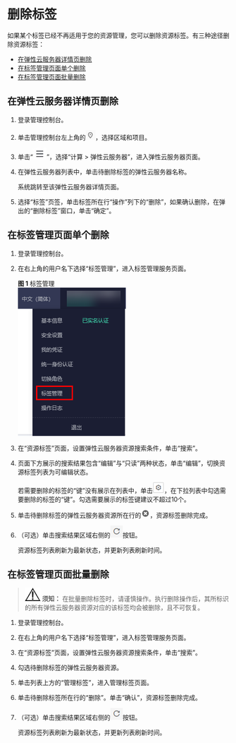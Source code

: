 # 删除标签<a name="ecs_03_0905"></a>

如果某个标签已经不再适用于您的资源管理，您可以删除资源标签。有三种途径删除资源标签：

-   [在弹性云服务器详情页删除](#section8763326153815)
-   [在标签管理页面单个删除](#section167319315388)
-   [在标签管理页面批量删除](#section13142241209)

## 在弹性云服务器详情页删除<a name="section8763326153815"></a>

1.  登录管理控制台。
2.  单击管理控制台左上角的![](figures/icon-region.png)，选择区域和项目。
3.  单击“![](figures/service-list.jpg)”，选择“计算 \> 弹性云服务器”，进入弹性云服务器页面。
4.  在弹性云服务器列表中，单击待删除标签的弹性云服务器名称。

    系统跳转至该弹性云服务器详情页面。

5.  选择“标签”页签，单击标签所在行“操作”列下的“删除”，如果确认删除，在弹出的“删除标签”窗口，单击“确定”。

## 在标签管理页面单个删除<a name="section167319315388"></a>

1.  登录管理控制台。
2.  在右上角的用户名下选择“标签管理”，进入标签管理服务页面。

    **图 1**  标签管理<a name="fig82631233122510"></a>  
    ![](figures/标签管理.png "标签管理")

3.  在“资源标签”页面，设置弹性云服务器资源搜索条件，单击“搜索”。
4.  页面下方展示的搜索结果包含“编辑”与“只读”两种状态，单击“编辑”，切换资源标签列表为可编辑状态。

    若需要删除的标签的“键”没有展示在列表中，单击![](figures/设置按钮.png)，在下拉列表中勾选需要删除的标签的“键”。勾选需要展示的标签键建议不超过10个。

5.  单击待删除标签的弹性云服务器资源所在行的![](figures/标签删除按钮_圆圈叉.png)，资源标签删除完成。
6.  （可选）单击搜索结果区域右侧的![](figures/刷新.png)按钮。

    资源标签列表刷新为最新状态，并更新列表刷新时间。

## 在标签管理页面批量删除<a name="section13142241209"></a>

>![](public_sys-resources/icon-notice.gif) **须知：** 
>在批量删除标签时，请谨慎操作。执行删除操作后，其所标识的所有弹性云服务器资源对应的该标签均会被删除，且不可恢复。

1.  登录管理控制台。
2.  在右上角的用户名下选择“标签管理”，进入标签管理服务页面。
3.  在“资源标签”页面，设置弹性云服务器资源搜索条件，单击“搜索”。
4.  勾选待删除标签的弹性云服务器资源。
5.  单击列表上方的“管理标签”，进入管理标签页面。
6.  单击待删除标签所在行的“删除”。单击“确认”，资源标签删除完成。
7.  （可选）单击搜索结果区域右侧的![](figures/刷新.png)按钮。

    资源标签列表刷新为最新状态，并更新列表刷新时间。

